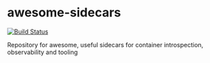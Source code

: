 # awesome-sidecars
[![Build Status](https://travis-ci.org/panazzo/awesome-sidecars.svg?branch=master)](https://travis-ci.org/panazzo/awesome-sidecars)

Repository for awesome, useful sidecars for container introspection, observability and tooling
